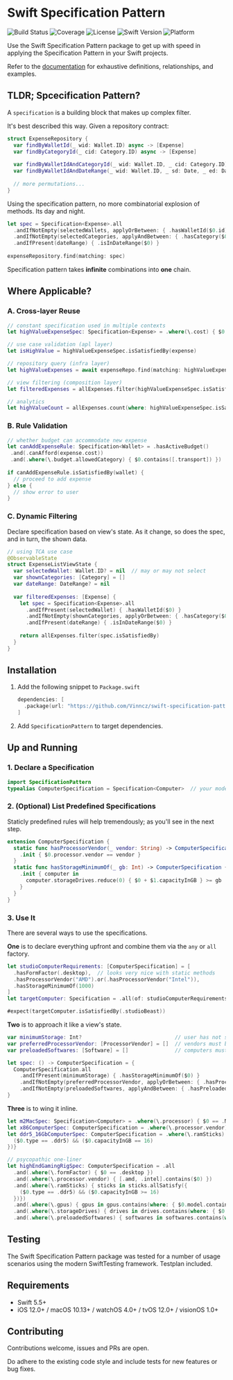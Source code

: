 # Swift Specification Pattern

![Build Status](https://img.shields.io/badge/build-passing-brightgreen)
![Coverage](https://img.shields.io/badge/coverage-100%25-brightgreen)
![License](https://img.shields.io/badge/license-MIT-blue)
![Swift Version](https://img.shields.io/badge/swift-5.5-blue)
![Platform](https://img.shields.io/badge/platform-iOS%20%7C%20macOS%20%7C%20tvOS%20%7C%20watchOS%20%7C%20visionOS-blue)

Use the Swift Specification Pattern package to get up with speed in applying the Specification Pattern in your Swift projects.

Refer to the [documentation](https://vinncz.github.io/swift-specification-pattern/documentation/specificationpattern) for exhaustive definitions, relationships, and examples.

## TLDR; Spcecification Pattern?
A `specification` is a building block that makes up complex filter.

It's best described this way. Given a repository contract:
```swift
struct ExpenseRepository {
  var findByWalletId(_ wid: Wallet.ID) async -> [Expense]
  var findByCategoryId(_ cid: Category.ID) async -> [Expense]
  
  var findByWalletIdAndCategoryId(_ wid: Wallet.ID, _ cid: Category.ID) async -> [Expense]
  var findByWalletIdAndDateRange(_ wid: Wallet.ID, _ sd: Date, _ ed: Date) async -> [Expense]
  
  // more permutations...
}
```

Using the specification pattern, no more combinatorial explosion of methods. Its day and night.
```swift
let spec = Specification<Expense>.all
  .andIfNotEmpty(selectedWallets, applyOrBetween: { .hasWalletId($0.id) })
  .andIfNotEmpty(selectedCategories, applyAndBetween: { .hasCategory($0.id) })
  .andIfPresent(dateRange) { .isInDateRange($0) }
  
expenseRepository.find(matching: spec)
```

Specification pattern takes **infinite** combinations into **one** chain.

## Where Applicable?

### A. Cross-layer Reuse
```swift
// constant specification used in multiple contexts
let highValueExpenseSpec: Specification<Expense> = .where(\.cost) { $0 >= .USD(99) }

// use case validation (apl layer)
let isHighValue = highValueExpenseSpec.isSatisfiedBy(expense)

// repository query (infra layer)
let highValueExpenses = await expenseRepo.find(matching: highValueExpenseSpec)

// view filtering (composition layer)
let filteredExpenses = allExpenses.filter(highValueExpenseSpec.isSatisfiedBy)

// analytics
let highValueCount = allExpenses.count(where: highValueExpenseSpec.isSatisfiedBy)
```

### B. Rule Validation
```swift
// whether budget can accommodate new expense
let canAddExpenseRule: Specification<Wallet> = .hasActiveBudget()
 .and(.canAfford(expense.cost))
 .and(.where(\.budget.allowedCategory) { $0.contains([.transport]) })
 
if canAddExpenseRule.isSatisfiedBy(wallet) {
  // proceed to add expense
} else {
  // show error to user
}
```

### C. Dynamic Filtering
Declare specification based on view's state. As it change, so does the spec, and in turn, the shown data.
```swift
// using TCA use case
@ObservableState
struct ExpenseListViewState {
  var selectedWallet: Wallet.ID? = nil  // may or may not select
  var shownCategories: [Category] = []
  var dateRange: DateRange? = nil
  
  var filteredExpenses: [Expense] {
    let spec = Specification<Expense>.all
      .andIfPresent(selectedWallet) { .hasWalletId($0) }
      .andIfNotEmpty(shownCategories, applyOrBetween: { .hasCategory($0.id) })
      .andIfPresent(dateRange) { .isInDateRange($0) }
    
    return allExpenses.filter(spec.isSatisfiedBy)
  }
}
```

## Installation
1. Add the following snippet to `Package.swift`
   ```swift
   dependencies: [
     .package(url: "https://github.com/Vinncz/swift-specification-pattern.git", from: "1.0.0")
   ]
   ```
   
2. Add `SpecificationPattern` to target dependencies.

## Up and Running

### 1. Declare a Specification

```swift
import SpecificationPattern
typealias ComputerSpecification = Specification<Computer>  // your model type
```

### 2. (Optional) List Predefined Specifications

Staticly predefined rules will help tremendously; as you'll see in the next step.
```swift
extension ComputerSpecification {
  static func hasProcessorVendor(_ vendor: String) -> ComputerSpecification {
    .init { $0.processor.vendor == vendor }
  }
  static func hasStorageMinimumOf(_ gb: Int) -> ComputerSpecification {
    .init { computer in
      computer.storageDrives.reduce(0) { $0 + $1.capacityInGB } >= gb
    }
  }
}
```

### 3. Use It
There are several ways to use the specifications.

**One** is to declare everything upfront and combine them via the `any` or `all` factory.
```swift
let studioComputerRequirements: [ComputerSpecification] = [
  .hasFormFactor(.desktop),  // looks very nice with static methods
  .hasProcessorVendor("AMD").or(.hasProcessorVendor("Intel")),
  .hasStorageMinimumOf(1000)
]
let targetComputer: Specification = .all(of: studioComputerRequirements)

#expect(targetComputer.isSatisfiedBy(.studioBeast))
```

**Two** is to approach it like a view's state.
```swift
var minimumStorage: Int?                              // user has not specified
var preferredProcessorVendor: [ProcessorVendor] = []  // vendors must be ANY of these
var preloadedSoftwares: [Software] = []               // computers must have ALL of these

let spec: () -> ComputerSpecification = {
  ComputerSpecification.all
    .andIfPresent(minimumStorage) { .hasStorageMinimumOf($0) }
    .andIfNotEmpty(preferredProcessorVendor, applyOrBetween: { .hasProcessorVendor($0) })
    .andIfNotEmpty(preloadedSoftwares, applyAndBetween: { .hasPreloadedSoftware($0) })  // only applied if not empty
}
```

**Three** is to wing it inline.
```swift
let m2MacSpec: Specification<Computer> = .where(\.processor) { $0 == .M2_APL_8 }
let x86ComputerSpec: ComputerSpecification = .where(\.processor.vendor) { [.amd, .intel].contains($0) }
let ddr5_16GbComputerSpec: ComputerSpecification = .where(\.ramSticks) { sticks in sticks.allSatisfy({ 
  ($0.type == .ddr5) && ($0.capacityInGB == 16)
})}

// psycopathic one-liner
let highEndGamingRigSpec: ComputerSpecification = .all
  .and(.where(\.formFactor) { $0 == .desktop })
  .and(.where(\.processor.vendor) { [.amd, .intel].contains($0) })
  .and(.where(\.ramSticks) { sticks in sticks.allSatisfy({ 
    ($0.type == .ddr5) && ($0.capacityInGB >= 16)
  })})
  .and(.where(\.gpus) { gpus in gpus.contains(where: { $0.model.contains("RTX") || $0.model.contains("RX") }) })
  .and(.where(\.storageDrives) { drives in drives.contains(where: { $0.capacityInGB >= 2000 }) })
  .and(.where(\.preloadedSoftwares) { softwares in softwares.contains(where: { $0.name == "Steam" }) })
```

## Testing
The Swift Specification Pattern package was tested for a number of usage scenarios using the modern SwiftTesting framework.
Testplan included.

## Requirements
- Swift 5.5+
- iOS 12.0+ / macOS 10.13+ / watchOS 4.0+ / tvOS 12.0+ / visionOS 1.0+

## Contributing
Contributions welcome, issues and PRs are open.

Do adhere to the existing code style and include tests for new features or bug fixes.
